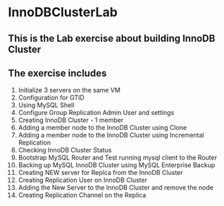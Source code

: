 # InnoDBClusterLab
## This is the Lab exercise about building InnoDB Cluster
## The exercise includes

1. Initialize 3 servers on the same VM
2. Configuration for GTID
3. Using MySQL Shell
4. Configure Group Replication Admin User and settings 
5. Creating InnoDB Cluster - 1 member
6. Adding a member node to the InnoDB Cluster using Clone
7. Adding a member node to the InnoDB Cluster using Incremental Replication
8. Checking InnoDB Cluster Status
9. Bootstrap MySQL Router and Test running mysql client to the Router
10. Backing up MySQL InnoDB Cluster using MySQL Enterprise Backup
11. Creating NEW server for Replca from the InnoDB Cluster
12. Creating Replication User on InnoDB Cluster
13. Adding the New Server to the InnoDB Cluster and remove the node
14. Creating Replication Channel on the Replica

